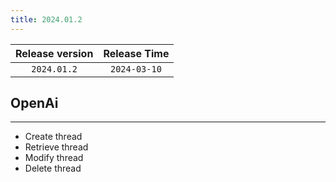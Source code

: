 ```yaml
---
title: 2024.01.2
---
```


| Release version | Release Time |
|:---------------:|:------------:|
|   `2024.01.2`   | `2024-03-10` |

## OpenAi

---

- Create thread
- Retrieve thread 
- Modify thread 
- Delete thread
